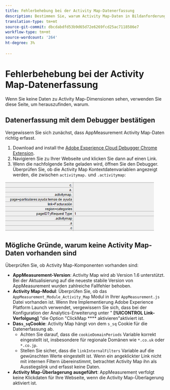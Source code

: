 ```yaml
---
title: Fehlerbehebung bei der Activity Map-Datenerfassung
description: Bestimmen Sie, warum Activity Map-Daten in Bildanforderungen nicht angezeigt werden können.
translation-type: tm+mt
source-git-commit: dbcdabdfd53b9d65d72e6269fcd25ac7118586e7
workflow-type: tm+mt
source-wordcount: '264'
ht-degree: 3%

---
```



# Fehlerbehebung bei der Activity Map-Datenerfassung

Wenn Sie keine Daten zu Activity Map-Dimensionen sehen, verwenden Sie diese Seite, um herauszufinden, warum.

## Datenerfassung mit dem Debugger bestätigen

Vergewissern Sie sich zunächst, dass AppMeasurement Activity Map-Daten richtig erfasst.

1. Download and install the [Adobe Experience Cloud Debugger Chrome Extension](https://docs.adobe.com/content/help/de-DE/debugger/using/experience-cloud-debugger.html).
2. Navigieren Sie zu Ihrer Webseite und klicken Sie dann auf einen Link.
3. Wenn die nachfolgende Seite geladen wird, öffnen Sie den Debugger. Überprüfen Sie, ob die Activity Map Kontextdatenvariablen angezeigt werden, die zwischen `activitymap.` und `.activitymap`:

![Debugging-Daten](assets/debugger.png)

## Mögliche Gründe, warum keine Activity Map-Daten vorhanden sind

Überprüfen Sie, ob Activity Map-Komponenten vorhanden sind:

* **AppMeasurement-Version**: Activity Map wird ab Version 1.6 unterstützt. Bei der Aktualisierung auf die neueste stabile Version von AppMeasurement wurden zahlreiche Fallfehler behoben.
* **Activity Map-Modul**: Überprüfen Sie, ob das `AppMeasurement_Module_Activity_Map` Modul in Ihrer `AppMeasurement.js` Datei vorhanden ist. Wenn Ihre Implementierung Adobe Experience Platform Launch verwendet, vergewissern Sie sich, dass bei der Konfiguration der Analytics-Erweiterung unter &quot; **[!UICONTROL Link-Verfolgung]** &quot;die Option &quot;ClickMap **** aktivieren&quot;aktiviert ist.
* **Das`s_sq`Cookie**: Activity Map hängt von dem `s_sq` Cookie für die Datenerfassung ab.
   * Achten Sie darauf, dass die `cookieDomainPeriods` Variable korrekt eingestellt ist, insbesondere für regionale Domänen wie `*.co.uk` oder `*.co.jp`.
   * Stellen Sie sicher, dass die `linkInternalFilters` Variable auf die gewünschten Werte eingestellt ist. Wenn ein angeklickter Link nicht mit internen Filtern übereinstimmt, betrachtet Activity Map ihn als Ausstiegslink und erfasst keine Daten.
* **Activity Map-Überlagerung ausgeführt**: AppMeasurement verfolgt keine Klickdaten für Ihre Webseite, wenn die Activity Map-Überlagerung aktiviert ist.
